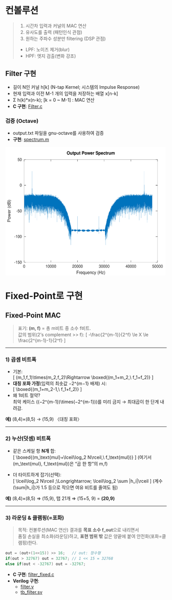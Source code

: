 # 컨볼루션

> 1. 시간차 입력과 커널의 MAC 연산
> 2. 유사도를 출력 (패턴인식 관점)
> 3. 원하는 주파수 성분만 filtering (DSP 관점)
>   - LPF: 노이즈 제거(blur)
>   - HPF: 엣지 검출(변화 강조)

## Filter 구현

- 길이 N인 커널 h[k] (N-tap Kernel; 시스템의 Impulse Response)
- 현재 입력과 이전 M-1 개의 입력을 저장하는 배열 x[n-k]
- Σ h(k)*x(n-k); [k = 0 ~ M-1] : MAC 연산
- **C 구현**: [Filter.c](./filter.c)


### 검증 (Octave)
- output.txt 파일을 gnu-octave를 사용하여 검증
- **구현**: [spectrum.m](test/spectrum.m)

<img src="spectrum_out.png" width=500 height=400>

# Fixed-Point로 구현

## Fixed-Point MAC

> 표기: **(m, f)** = 총 m비트 중 소수 f비트.  
> 값의 범위(2’s complement >> f):  \[
-\frac{2^{m-1}}{2^f} \le X \le \frac{2^{m-1}-1}{2^f}
\]

---

### 1) 곱셈 비트폭
- 기본:  
  \[
  (m_1,f_1)\times(m_2,f_2)\Rightarrow \boxed{(m_1+m_2,\ f_1+f_2)}
  \]
- **대칭 포화 가정**(입력의 최솟값 −2^{m−1} 배제) 시:  
  \[
  \boxed{(m_1+m_2-1,\ f_1+f_2)}
  \]
- 왜 1비트 절약?  
  최악 케이스 \((−2^{m-1})\times(−2^{m-1})\)를 미리 금지 → 최대곱이 한 단계 내려감.

**예)** (8,4)×(8,5) → (15,9) 〈대칭 포화〉

---

### 2) 누산(덧셈) 비트폭
- 같은 스케일 항 **N개** 합:  
  \[
  \boxed{(m_\text{mul}+\lceil\log_2 N\rceil,\ f_\text{mul})}
  \]
  (여기서 \(m_\text{mul}, f_\text{mul}\)은 “곱 한 항”의 m,f)

- 더 타이트하게 잡기(선택):  
  \[
  \lceil\log_2 N\rceil \;\Longrightarrow\; \lceil\log_2 \sum |h_i|\rceil
  \]
  (계수 \(\sum|h_i|\)가 1.5 등으로 작으면 여유 비트를 줄여도 됨)

**예)** (8,4)×(8,5) ⇒ (15,9), 탭 21개 ⇒ (15+5, 9) = **(20,9)**

---

### 3) 라운딩 & 클램핑(=포화)

> 목적: 컨볼루션(MAC 연산) 결과를 **목표 소수 f_out**으로 내리면서  
> 품질 손실을 최소화(라운딩)하고, **표현 범위 밖** 값은 양끝에 붙여 안전화(포화=클램핑)한다.

```c
out = (out+(1<<15)) >> 16;   // out: 정수형
if(out > 32767) out = 32767; // 1 << 15 = 32768
else if(out < -32767) out = -32767;
```

- **C 구현**: [filter_fixed.c](test/filter_fixed.c)
- **Verilog 구현**: 
  - [filter.v](test/filter.v)
  - [tb_filter.sv](test/tb_filter.sv)
